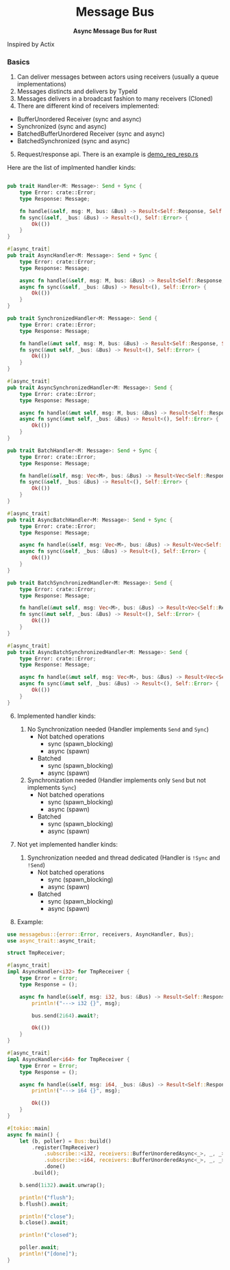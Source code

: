 <div align="center">
  <h1>Message Bus</h1>
  <p>
    <strong>Async Message Bus for Rust</strong>
  </p>
  <p>
</div>

Inspired by Actix

### Basics
1. Can deliver messages between actors using receivers (usually a queue implementations)
2. Messages distincts and delivers by TypeId
3. Messages delivers in a broadcast fashion to many receivers (Cloned)
4. There are different kind of receivers implemented:
  - BufferUnordered Receiver (sync and async)
  - Synchronized (sync and async)
  - BatchedBufferUnordered Receiver (sync and async)
  - BatchedSynchronized (sync and async)
5. Request/response api. There is an example is [demo_req_resp.rs](./examples/demo_req_resp.rs)

Here are the list of implmented handler kinds:
```rust

pub trait Handler<M: Message>: Send + Sync {
    type Error: crate::Error;
    type Response: Message;

    fn handle(&self, msg: M, bus: &Bus) -> Result<Self::Response, Self::Error>;
    fn sync(&self, _bus: &Bus) -> Result<(), Self::Error> {
        Ok(())
    }
}

#[async_trait]
pub trait AsyncHandler<M: Message>: Send + Sync {
    type Error: crate::Error;
    type Response: Message;

    async fn handle(&self, msg: M, bus: &Bus) -> Result<Self::Response, Self::Error>;
    async fn sync(&self, _bus: &Bus) -> Result<(), Self::Error> {
        Ok(())
    }
}

pub trait SynchronizedHandler<M: Message>: Send {
    type Error: crate::Error;
    type Response: Message;

    fn handle(&mut self, msg: M, bus: &Bus) -> Result<Self::Response, Self::Error>;
    fn sync(&mut self, _bus: &Bus) -> Result<(), Self::Error> {
        Ok(())
    }
}

#[async_trait]
pub trait AsyncSynchronizedHandler<M: Message>: Send {
    type Error: crate::Error;
    type Response: Message;

    async fn handle(&mut self, msg: M, bus: &Bus) -> Result<Self::Response, Self::Error>;
    async fn sync(&mut self, _bus: &Bus) -> Result<(), Self::Error> {
        Ok(())
    }
}

pub trait BatchHandler<M: Message>: Send + Sync {
    type Error: crate::Error;
    type Response: Message;

    fn handle(&self, msg: Vec<M>, bus: &Bus) -> Result<Vec<Self::Response>, Self::Error>;
    fn sync(&self, _bus: &Bus) -> Result<(), Self::Error> {
        Ok(())
    }
}

#[async_trait]
pub trait AsyncBatchHandler<M: Message>: Send + Sync {
    type Error: crate::Error;
    type Response: Message;

    async fn handle(&self, msg: Vec<M>, bus: &Bus) -> Result<Vec<Self::Response>, Self::Error>;
    async fn sync(&self, _bus: &Bus) -> Result<(), Self::Error> {
        Ok(())
    }
}

pub trait BatchSynchronizedHandler<M: Message>: Send {
    type Error: crate::Error;
    type Response: Message;

    fn handle(&mut self, msg: Vec<M>, bus: &Bus) -> Result<Vec<Self::Response>, Self::Error>;
    fn sync(&mut self, _bus: &Bus) -> Result<(), Self::Error> {
        Ok(())
    }
}

#[async_trait]
pub trait AsyncBatchSynchronizedHandler<M: Message>: Send {
    type Error: crate::Error;
    type Response: Message;

    async fn handle(&mut self, msg: Vec<M>, bus: &Bus) -> Result<Vec<Self::Response>, Self::Error>;
    async fn sync(&mut self, _bus: &Bus) -> Result<(), Self::Error> {
        Ok(())
    }
}

```
6. Implemented handler kinds:
    1. No Synchronization needed (Handler implements `Send` and `Sync`)
        * Not batched operations
            - sync  (spawn_blocking)
            - async (spawn)
        * Batched
            - sync  (spawn_blocking)
            - async (spawn)
    2. Synchronization needed (Handler implements only `Send` but not implements `Sync`)
        * Not batched operations
            - sync  (spawn_blocking)
            - async (spawn)
        * Batched
            - sync  (spawn_blocking)
            - async (spawn)
    
7. Not yet implemented handler kinds:
    1. Synchronization needed and thread dedicated (Handler is `!Sync` and `!Send`)
        * Not batched operations
            - sync  (spawn_blocking)
            - async (spawn)
        * Batched
            - sync  (spawn_blocking)
            - async (spawn)

8. Example:
```rust
use messagebus::{error::Error, receivers, AsyncHandler, Bus};
use async_trait::async_trait;

struct TmpReceiver;

#[async_trait]
impl AsyncHandler<i32> for TmpReceiver {
    type Error = Error;
    type Response = ();

    async fn handle(&self, msg: i32, bus: &Bus) -> Result<Self::Response, Self::Error> {
        println!("---> i32 {}", msg);

        bus.send(2i64).await?;

        Ok(())
    }
}

#[async_trait]
impl AsyncHandler<i64> for TmpReceiver {
    type Error = Error;
    type Response = ();

    async fn handle(&self, msg: i64, _bus: &Bus) -> Result<Self::Response, Self::Error> {
        println!("---> i64 {}", msg);

        Ok(())
    }
}

#[tokio::main]
async fn main() {
    let (b, poller) = Bus::build()
        .register(TmpReceiver)
            .subscribe::<i32, receivers::BufferUnorderedAsync<_>, _, _>(8, Default::default())
            .subscribe::<i64, receivers::BufferUnorderedAsync<_>, _, _>(8, Default::default())
            .done()
        .build();

    b.send(1i32).await.unwrap();

    println!("flush");
    b.flush().await;

    println!("close");
    b.close().await;

    println!("closed");

    poller.await;
    println!("[done]");
}
```